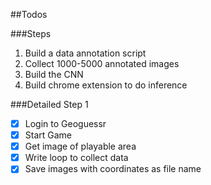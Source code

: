 ##Todos

###Steps
1. Build a data annotation script
2. Collect 1000-5000 annotated images
3. Build the CNN
4. Build chrome extension to do inference

###Detailed Step 1
- [x] Login to Geoguessr
- [x] Start Game
- [x] Get image of playable area
- [x] Write loop to collect data
- [x] Save images with coordinates as file name
